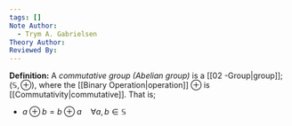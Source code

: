 ```yaml
---
tags: []
Note Author:
  - Trym A. Gabrielsen
Theory Author: 
Reviewed By:
---
```

**Definition:**
A *commutative group (Abelian group)* is a [[02 -Group|group]]; $(\mathbb{S},\oplus)$, where the [[Binary Operation|operation]] $\oplus$ is [[Commutativity|commutative]]. That is;
- $a\oplus b = b\oplus a \quad \forall a,b \in \mathbb{S}$
